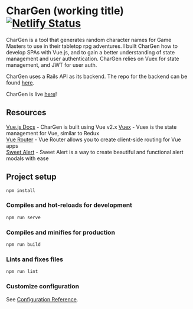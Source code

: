 # CharGen (working title) [![Netlify Status](https://api.netlify.com/api/v1/badges/29702d48-90c0-480b-9250-434aac5133d9/deploy-status)](https://app.netlify.com/sites/inspiring-volhard-5a38ac/deploys)
CharGen is a tool that generates random character names for Game Masters to use in their tabletop rpg adventures.
I built CharGen how to develop SPAs with Vue.js, and to gain a better understanding of state management and user authentication.
CharGen relies on Vuex for state management, and JWT for user auth.  

CharGen uses a Rails API as its backend. The repo for the backend can be found [here](https://github.com/denimcouch/npc-api-rails).  

CharGen is live [here](https://inspiring-volhard-5a38ac.netlify.app/)!  

## Resources
[Vue.js Docs](https://vuejs.org/v2/guide/) - CharGen is built using Vue v2.x 
[Vuex](https://vuex.vuejs.org) - Vuex is the state management for Vue, similar to Redux  
[Vue Router](https://router.vuejs.org/) - Vue Router allows you to create client-side routing for Vue apps  
[Sweet Alert](https://sweetalert.js.org/) - Sweet Alert is a way to create beautiful and functional alert modals with ease  

## Project setup
```
npm install
```

### Compiles and hot-reloads for development
```
npm run serve
```

### Compiles and minifies for production
```
npm run build
```

### Lints and fixes files
```
npm run lint
```

### Customize configuration
See [Configuration Reference](https://cli.vuejs.org/config/).
